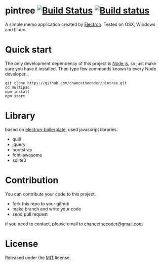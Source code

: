 # pintree [![Build Status](https://travis-ci.org/chancethecoder/multipad.svg?branch=master)](https://travis-ci.org/chancethecoder/multipad) [![Build status](https://ci.appveyor.com/api/projects/status/512ddqqps205b707?svg=true)](https://ci.appveyor.com/project/chancethecoder/multipad)

A simple memo application created by [Electron](http://electron.atom.io). Tested on OSX, Windows and Linux.  

# Quick start

The only development dependency of this project is [Node.js](https://nodejs.org), so just make sure you have it installed.
Then type few commands known to every Node developer...
```
git clone https://github.com/chancethecoder/pintree.git
cd multipad
npm install
npm start
```

# Library

based on [electron-boilerplate](https://github.com/szwacz/electron-boilerplate), used javascript libraries.

* quill
* jquery
* bootstrap
* font-awesome
* sqlite3

# Contribution

You can contribute your code to this project.

* fork this repo to your github
* make branch and write your code
* send pull request

if you need to contact, please email to chancethecoder@gmail.com

# License

Released under the [MIT](https://github.com/chancethecoder/pintree/blob/master/LICENSE) license.
